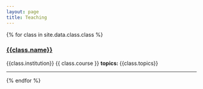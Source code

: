 ```yaml
---
layout: page
title: Teaching
---
```




{% for class in site.data.class.class %}

<h3>  <a href="{{ class.url }}" target="_blank">{{class.name}} <i class="fa fa-external-link" aria-hidden="true"></i></a></h3>     
<i class="fa fa-location-arrow"></i> {{class.institution}}    
<i class="fa fa-calendar"></i> {{ class.course }}   
<strong> topics: </strong> {{class.topics}} 

---

{% endfor %}
